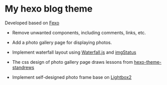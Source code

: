 # My hexo blog theme

Developed based on [Fexo](https://github.com/forsigner/fexo)

- Remove unwanted components, including comments, links, etc.

- Add a photo gallery page for displaying photos.

- Implement waterfall layout using [Waterfall.js](https://github.com/raphamorim/waterfall.js) and [imgStatus](https://github.com/raphamorim/imgStatus)

- The css design of photo gallery page draws lessons from [hexo-theme-standrews](https://sharvaridesai.gitlab.io/hexo-theme-standrews/)

- Implement self-designed photo frame base on [Lightbox2](https://github.com/lokesh/lightbox2)